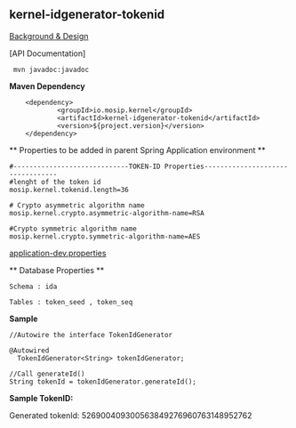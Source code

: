 ## kernel-idgenerator-tokenid

[Background & Design](../../docs/design/kernel/kernel-idgenerator-tokenid.md)

[API Documentation]


```
 mvn javadoc:javadoc

 ```
 
 **Maven Dependency**

```
	<dependency>
			<groupId>io.mosip.kernel</groupId>
			<artifactId>kernel-idgenerator-tokenid</artifactId>
			<version>${project.version}</version>
	</dependency>

```

** Properties to be added in parent Spring Application environment **

```
#-----------------------------TOKEN-ID Properties---------------------------------
#lenght of the token id
mosip.kernel.tokenid.length=36

# Crypto asymmetric algorithm name
mosip.kernel.crypto.asymmetric-algorithm-name=RSA

#Crypto symmetric algorithm name
mosip.kernel.crypto.symmetric-algorithm-name=AES
```

[application-dev.properties](../../config/application-dev.properties)


** Database Properties **

```
Schema : ida

Tables : token_seed , token_seq

```


**Sample**
 
  ```
//Autowire the interface TokenIdGenerator

  @Autowired
	TokenIdGenerator<String> tokenIdGenerator;

 //Call generateId()
  String tokenId = tokenIdGenerator.generateId();
  
```
**Sample TokenID:**

Generated tokenId: 526900409300563849276960763148952762









